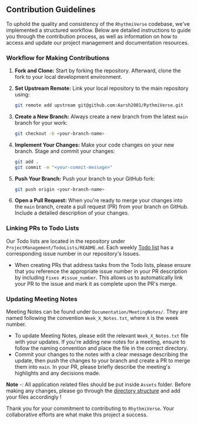 ## Contribution Guidelines

To uphold the quality and consistency of the `RhythmiVerse` codebase, we've implemented a structured workflow. Below are detailed instructions to guide you through the contribution process, as well as information on how to access and update our project management and documentation resources.

### Workflow for Making Contributions

1. **Fork and Clone:**
   Start by forking the repository. Afterward, clone the fork to your local development environment.

2. **Set Upstream Remote:**
   Link your local repository to the main repository using:
   ```sh
   git remote add upstream git@github.com:Aarsh2001/RythmiVerse.git
   ```

3. **Create a New Branch:**
   Always create a new branch from the latest `main` branch for your work:
   ```sh
   git checkout -b <your-branch-name>
   ```

4. **Implement Your Changes:**
   Make your code changes on your new branch. Stage and commit your changes:
   ```sh
   git add .
   git commit -m "<your-commit-message>"
   ```

5. **Push Your Branch:**
   Push your branch to your GitHub fork:
   ```sh
   git push origin <your-branch-name>
   ```

6. **Open a Pull Request:**
   When you're ready to merge your changes into the `main` branch, create a pull request (PR) from your branch on GitHub. Include a detailed description of your changes.

### Linking PRs to Todo Lists

Our Todo lists are located in the repository under `ProjectManagement/TodoLists/README.md`. Each weekly [Todo list](https://github.com/Aarsh2001/RythmiVerse/blob/main/ProjectManagement/TodoLists/README.md) has a corresponding issue number in our repository's Issues.

- When creating PRs that address tasks from the Todo lists, please ensure that you reference the appropriate issue number in your PR description by including `Fixes #issue_number`. This allows us to automatically link your PR to the issue and mark it as complete upon the PR's merge.

### Updating Meeting Notes

Meeting Notes can be found under `Documentation/MeetingNotes/`. They are named following the convention `Week_X_Notes.txt`, where `X` is the week number.

- To update Meeting Notes, please edit the relevant `Week_X_Notes.txt` file with your updates. If you're adding new notes for a meeting, ensure to follow the naming convention and place the file in the correct directory.
- Commit your changes to the notes with a clear message describing the update, then push the changes to your branch and create a PR to merge them into `main`. In your PR, please briefly describe the meeting's highlights and any decisions made.

**Note** -: All application related files should be put inside `Assets` folder. Before making any changes, please go through the [directory structure](https://github.com/Aarsh2001/RythmiVerse/tree/main/Assets) and add your files accordingly !

Thank you for your commitment to contributing to `RhythmiVerse`. Your collaborative efforts are what make this project a success.
